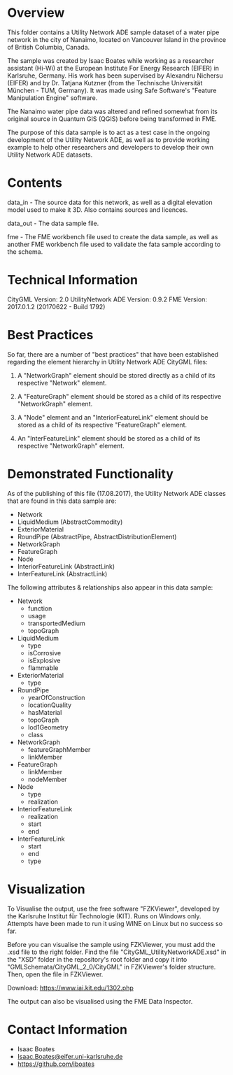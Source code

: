 # Overview

This folder contains a Utility Network ADE sample dataset of a water pipe network in the city of Nanaimo, located on Vancouver Island in the province of British Columbia, Canada.

The sample was created by Isaac Boates while working as a researcher assistant (Hi-Wi) at the European Institute For Energy Research (EIFER) in Karlsruhe, Germany. His work has been supervised by Alexandru Nichersu (EIFER) and by Dr. Tatjana Kutzner (from the Technische Universität München - TUM, Germany). It was made using Safe Software's "Feature Manipulation Engine" software.

The Nanaimo water pipe data was altered and refined somewhat from its original source in Quantum GIS (QGIS) before being transformed in FME.

The purpose of this data sample is to act as a test case in the ongoing development of the Utility Network ADE, as well as to provide working example to help other researchers and developers to develop their own Utility Network ADE datasets.

# Contents

data_in - The source data for this network, as well as a digital elevation model used to make it 3D.  Also contains sources and licences.

data_out - The data sample file.

fme - The FME workbench file used to create the data sample, as well as another FME workbench file used to validate the fata sample according to the schema.

# Technical Information

CityGML Version: 2.0
UtilityNetwork ADE Version: 0.9.2
FME Version: 2017.0.1.2 (20170622 - Build 1792)

# Best Practices

So far, there are a number of "best practices" that have been established regarding the element hierarchy in Utility Network ADE CityGML files:

1. A "NetworkGraph" element should be stored directly as a child of its respective "Network" element.

2. A "FeatureGraph" element should be stored as a child of its respective "NetworkGraph" element.

3. A "Node" element and an "InteriorFeatureLink" element should be stored as a child of its respective "FeatureGraph" element.

4. An "InterFeatureLink" element should be stored as a child of its respective "NetworkGraph" element.

# Demonstrated Functionality

As of the publishing of this file (17.08.2017), the Utility Network ADE classes that are found  in this data sample are:

 - Network
 - LiquidMedium (AbstractCommodity)
 - ExteriorMaterial
 - RoundPipe (AbstractPipe, AbstractDistributionElement)
 - NetworkGraph
 - FeatureGraph
 - Node
 - InteriorFeatureLink (AbstractLink)
 - InterFeatureLink (AbstractLink)

The following attributes & relationships also appear in this data sample:

 - Network
   - function
   - usage
   - transportedMedium
   - topoGraph
 - LiquidMedium
   - type
   - isCorrosive
   - isExplosive
   - flammable
 - ExteriorMaterial
   - type
 - RoundPipe
   - yearOfConstruction
   - locationQuality
   - hasMaterial
   - topoGraph
   - lod1Geometry
   - class
 - NetworkGraph
   - featureGraphMember
   - linkMember
 - FeatureGraph
   - linkMember
   - nodeMember
 - Node
   - type
   - realization
 - InteriorFeatureLink
   - realization
   - start
   - end
 - InterFeatureLink
   - start
   - end
   - type

# Visualization

To Visualise the output, use the free software "FZKViewer", developed by the Karlsruhe Institut für Technologie (KIT). Runs on Windows only. Attempts have been made to run it using WINE on Linux but no success so far.

Before you can visualise the sample using FZKViewer, you must add the .xsd file to the right folder.  Find the file "CityGML_UtilityNetworkADE.xsd" in the "XSD" folder in the repository's root folder and copy it into "GMLSchemata/CityGML_2_0/CityGML" in FZKViewer's folder structure. Then, open the file in FZKViewer.

Download: https://www.iai.kit.edu/1302.php

The output can also be visualised using the FME Data Inspector.

# Contact Information

- Isaac Boates
- Isaac.Boates@eifer.uni-karlsruhe.de
- https://github.com/iboates
